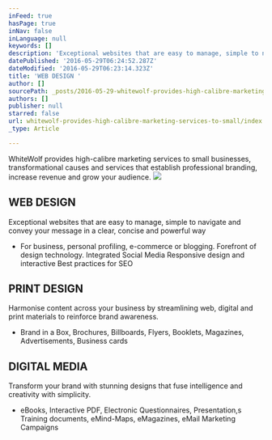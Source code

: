 ```yaml
---
inFeed: true
hasPage: true
inNav: false
inLanguage: null
keywords: []
description: 'Exceptional websites that are easy to manage, simple to navigate and convey your message in a clear, concise and powerful way'
datePublished: '2016-05-29T06:24:52.287Z'
dateModified: '2016-05-29T06:23:14.323Z'
title: 'WEB DESIGN '
author: []
sourcePath: _posts/2016-05-29-whitewolf-provides-high-calibre-marketing-services-to-small.md
authors: []
publisher: null
starred: false
url: whitewolf-provides-high-calibre-marketing-services-to-small/index.html
_type: Article

---
```

WhiteWolf provides high-calibre marketing services to small businesses, transformational causes and services that establish professional branding, increase revenue and grow your audience.
![](https://s3-us-west-2.amazonaws.com/the-grid-img/p/cf9382b282160db6567aad81d6583f753913641e.jpg)

## WEB DESIGN 

Exceptional websites that are easy to manage, simple to navigate and convey your message in a clear, concise and powerful way

* For business, personal profiling, e-commerce or blogging. Forefront of design technology. Integrated Social Media Responsive design and interactive Best practices for SEO

## PRINT DESIGN

Harmonise content across your business by streamlining web, digital and print materials to reinforce brand awareness. 

* Brand in a Box, Brochures, Billboards, Flyers, Booklets, Magazines, Advertisements, Business cards

## DIGITAL MEDIA 

Transform your brand with stunning designs that fuse intelligence and creativity with simplicity. 

* eBooks, Interactive PDF, Electronic Questionnaires, Presentation,s Training documents, eMind-Maps, eMagazines, eMail Marketing Campaigns